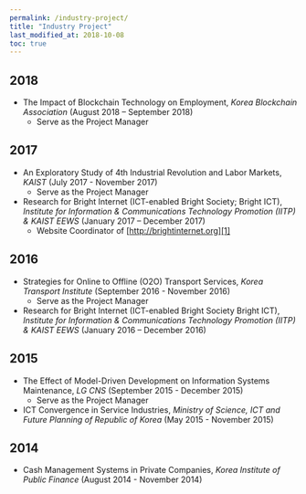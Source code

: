 ```yaml
---
permalink: /industry-project/
title: "Industry Project"
last_modified_at: 2018-10-08
toc: true
---
```



## 2018
* The Impact of Blockchain Technology on Employment, *Korea Blockchain Association* (August 2018 – September 2018)
	* Serve as the Project Manager

## 2017
* An Exploratory Study of 4th Industrial Revolution and Labor Markets, *KAIST* (July 2017 - November 2017)
	* Serve as the Project Manager
* Research for Bright Internet (ICT-enabled Bright Society; Bright ICT), *Institute for Information & Communications Technology Promotion (IITP) & KAIST EEWS* (January 2017 – December 2017) 
	* Website Coordinator of [http://brightinternet.org][1]

## 2016
* Strategies for Online to Offline (O2O) Transport Services, *Korea Transport Institute* (September 2016 - November 2016)
	* Serve as the Project Manager
* Research for Bright Internet (ICT-enabled Bright Society Bright ICT), *Institute for Information & Communications Technology Promotion (IITP) & KAIST EEWS* (January 2016 – December 2016)

## 2015
* The Effect of Model-Driven Development on Information Systems Maintenance, *LG CNS* (September 2015 - December 2015)
	* Serve as the Project Manager
* ICT Convergence in Service Industries, *Ministry of Science, ICT and Future Planning of Republic of Korea* (May 2015 - November 2015) 

## 2014
* Cash Management Systems in Private Companies, *Korea Institute of Public Finance* (August 2014 - November 2014)

[1]: http://brightinternet.org/